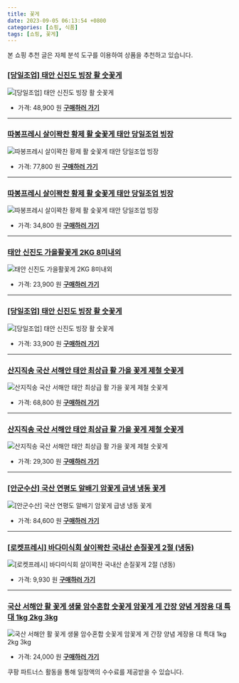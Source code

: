 ```yaml
---
title: 꽃게
date: 2023-09-05 06:13:54 +0800
categories: [쇼핑, 식품]
tags: [쇼핑, 꽃게]
---
```

본 쇼핑 추천 글은 자체 분석 도구를 이용하여 상품을 추천하고 있습니다.
### [[당일조업] 태안 신진도 빙장 활 숫꽃게](https://link.coupang.com/re/AFFSDP?lptag=AF1030537&pageKey=7536147202&itemId=19799742987&vendorItemId=86911945285&traceid=V0-153-b8673612c407abf6&requestid=20230907061354242309598718&token=31850B%7CGM)
![[당일조업] 태안 신진도 빙장 활 숫꽃게](https://ads-partners.coupang.com/image1/Jv4QTHbpC9TTOmlCJgMPq87gGAGUeqv1a_8y9ZdFYI9vqrP2x-nUQvDuba5WomHoKx2Rgww0B1tleSlsiOu4DVrlvcb4vM117UEczz9FbGe7-_kHA1Ym6b8Dhuh3iQ1jEJOWRwotrhWt8xDKoG9gqo--njMzUo9Ktid1FZN9afdy0d-dfj3PzneA-3rir4qIveVlv9jjhD0OsqonQ1N3IAtP9ao-ALVtmnlpIKKxYDwteOU2ZTN4wAe8kkLYUxrhfKr7y7R1gbh4SwZKcLEjMCWq2VB186M0RnEg6HiArQ==)
- 가격: 48,900 원
[**구매하러 가기**](https://link.coupang.com/re/AFFSDP?lptag=AF1030537&pageKey=7536147202&itemId=19799742987&vendorItemId=86911945285&traceid=V0-153-b8673612c407abf6&requestid=20230907061354242309598718&token=31850B%7CGM)
---
### [따봉프레시 살이꽉찬 황제 활 숯꽃게 태안 당일조업 빙장](https://link.coupang.com/re/AFFSDP?lptag=AF1030537&pageKey=7561222840&itemId=19920591949&vendorItemId=87019671922&traceid=V0-153-598272de2a44ab1d&requestid=20230907061354242309598718&token=31850B%7CGM)
![따봉프레시 살이꽉찬 황제 활 숯꽃게 태안 당일조업 빙장](https://ads-partners.coupang.com/image1/1Hz9E55NL2XGlscA1CgdhvfBtPL5JKhIKu9OrDe5xNEDDw2hSgnsl2Pn-rujMLsjyhrWosdVQqNDo3VIXbZf3LISyn509CGvBBXPzY03srMcmpatuugmW8UUVhdyMvUfdvb41vZo7lhD2XJpdlgiP-jl_8AnGXsvBolVX9H2d8UTvSK5bIDvqXvBlTLeXKNF4v6jh-4PygiDMftyOPoAfo0YgSX6GcehrWWCyZ4YXgAbhr4duMAOmVyeIIoPQPISSreRMVw3afRGvWLhscJHmQi1yWKold7hinzXMILsOw==)
- 가격: 77,800 원
[**구매하러 가기**](https://link.coupang.com/re/AFFSDP?lptag=AF1030537&pageKey=7561222840&itemId=19920591949&vendorItemId=87019671922&traceid=V0-153-598272de2a44ab1d&requestid=20230907061354242309598718&token=31850B%7CGM)
---
### [따봉프레시 살이꽉찬 황제 활 숯꽃게 태안 당일조업 빙장](https://link.coupang.com/re/AFFSDP?lptag=AF1030537&pageKey=7561222840&itemId=19920591948&vendorItemId=87019671946&traceid=V0-153-598272de2a44ab1d&requestid=20230907061354242309598718&token=31850B%7CGM)
![따봉프레시 살이꽉찬 황제 활 숯꽃게 태안 당일조업 빙장](https://ads-partners.coupang.com/image1/HnPyHnkuSvw56F5WHql-ntD1aaYieiyzn5LmtjAg34w5X5OHLjf2abrXL3mi7qwa0QwfBvMNOWaFcksEQN1PnC0Fun1F3RtQaykcLRV8BL6nl11WUh9Qw1P4cuprQ-EVOTEDMnXgqjne3JGLELcuO8rs7-2U70PFIkM75nboc90vWn5AeIZEAJfOdPc8bGH24sfqMud1VJbf_LwXxW56_B4QKzsLi1TFrU3TQGOOQWJpkiQtco7Bn6gS4IqKlJwpOrPuYVqLY5oqiiUTm4a1W85fdnYbzqhudNhPv_BhU-Y=)
- 가격: 34,800 원
[**구매하러 가기**](https://link.coupang.com/re/AFFSDP?lptag=AF1030537&pageKey=7561222840&itemId=19920591948&vendorItemId=87019671946&traceid=V0-153-598272de2a44ab1d&requestid=20230907061354242309598718&token=31850B%7CGM)
---
### [태안 신진도 가을활꽃게 2KG 8미내외](https://link.coupang.com/re/AFFSDP?lptag=AF1030537&pageKey=7538915545&itemId=19813171229&vendorItemId=86915270232&traceid=V0-153-be1ae2e660643d12&requestid=20230907061354242309598718&token=31850B%7CGM)
![태안 신진도 가을활꽃게 2KG 8미내외](https://ads-partners.coupang.com/image1/JS81qX-qr4rVc6syJZUkMzJmAJ_o-gX2SRAld1kNajxKLrCv54i79dlsPF1l9eOknHhLlfscK8Q4ouIrbHOKyY2Dr0vblSyhRlCoGSCa_S0mx3zDlXX7kTT-ttHgs46jRBkCadbf-z4bnPmJZashVCBttcrqPLJguqCzR0-3iP_hkPydB2W1eVVsQCQ9D0oBsx3l4rIWI_76fKJ5-OIw-a0Ls3BRUrGemYMp7xFkm5uf3l-efDvJCe6DbYKhIOEp39qlBin_vqByp4Fy0ba2AiDBRpp-Fgf1goXOhDmaPg==)
- 가격: 23,900 원
[**구매하러 가기**](https://link.coupang.com/re/AFFSDP?lptag=AF1030537&pageKey=7538915545&itemId=19813171229&vendorItemId=86915270232&traceid=V0-153-be1ae2e660643d12&requestid=20230907061354242309598718&token=31850B%7CGM)
---
### [[당일조업] 태안 신진도 빙장 활 숫꽃게](https://link.coupang.com/re/AFFSDP?lptag=AF1030537&pageKey=7536147202&itemId=19809762357&vendorItemId=86911945281&traceid=V0-153-b8673612c407abf6&requestid=20230907061354242309598718&token=31850B%7CGM)
![[당일조업] 태안 신진도 빙장 활 숫꽃게](https://ads-partners.coupang.com/image1/AMLSbmOmIS59Q3MsAKtnNrPlmHDGnU8umxZ4bKIxP5OOCueRDK_5PFyK6ij3MuqulkvTVf3hDCIJzjvXhYxeAGg4peRjPlxMhj65mRzO0h4qZRxKe1TaN0I6nsqBp1O4ZDqeX-wfNlEZnJUWjCMwpVIoCeg5TmkIVuJ15suxwOcxFvrnPUtI2Rvo1FkxKhrYtium-ordoi19R4iDG2BBbvbJD3jYus2vbW-s6qSCm45fehQRGj-uV39Ul3WgDpVbLSAJ4UDzzOUNBGix0AQUTTZnMwhTM6f2m1MKjNxPjcsI)
- 가격: 33,900 원
[**구매하러 가기**](https://link.coupang.com/re/AFFSDP?lptag=AF1030537&pageKey=7536147202&itemId=19809762357&vendorItemId=86911945281&traceid=V0-153-b8673612c407abf6&requestid=20230907061354242309598718&token=31850B%7CGM)
---
### [산지직송 국산 서해안 태안 최상급 활 가을 꽃게 제철 숫꽃게](https://link.coupang.com/re/AFFSDP?lptag=AF1030537&pageKey=7544009960&itemId=19838418347&vendorItemId=82866078771&traceid=V0-153-3ed6e9e6ada9a534&requestid=20230907061354242309598718&token=31850B%7CGM)
![산지직송 국산 서해안 태안 최상급 활 가을 꽃게 제철 숫꽃게](https://ads-partners.coupang.com/image1/bcLPhOUMFCUQUueWbcYOMBJuINxuduTpzHPjzey-CgQjnWg4mRn8HaCbAbIuKzgODv-0O2lM7aW7Xt0XoBh7BT81hGMBYVB0bbb42AJB_V-xS0jJSaeXahdgkkBvfphJN-m9rF5p6mqe7XcOkO6Xyt_hJi-hi_zECQSADSahOkO0aYszLZIvDsihjIJwqQYh7R6YtBGxkyHE0JcEANeiG8YRRBQSrFz_n6FUERS1AVg8zknvEU5JUuVwTDoRKqsWF-_2sNgEDPfRHUBCSQY5EaUCdiV_ZvY08ta8FyX3tg==)
- 가격: 68,800 원
[**구매하러 가기**](https://link.coupang.com/re/AFFSDP?lptag=AF1030537&pageKey=7544009960&itemId=19838418347&vendorItemId=82866078771&traceid=V0-153-3ed6e9e6ada9a534&requestid=20230907061354242309598718&token=31850B%7CGM)
---
### [산지직송 국산 서해안 태안 최상급 활 가을 꽃게 제철 숫꽃게](https://link.coupang.com/re/AFFSDP?lptag=AF1030537&pageKey=7544009960&itemId=19838418344&vendorItemId=82866078757&traceid=V0-153-3ed6e9e6ada9a534&requestid=20230907061354242309598718&token=31850B%7CGM)
![산지직송 국산 서해안 태안 최상급 활 가을 꽃게 제철 숫꽃게](https://ads-partners.coupang.com/image1/TiXz7NpYQw4HwhpxTiUfAsP8l6blD8Z_0MiHdfo3Tk7ZFmRsqof14zNDWSmf-VPJtDItyDutbH3OQmDEwUJ-jaOkQm5gLVuxiP6l6bouS3zsFs9qRI2KTNtwY3oPCQ4jsQvZ0S5hJYOL-hsKcRog7LhjqegVI4Td2egg6TPHr5abXI2rTJbkpeS_C9q3n2GuMN9IAmj-AE0RQv6Jhc0eDVa0U-uA-O3syg1Xs3I8DT78aXTeQYhFSo5R1ca7V0wUJL2nlW-NUXiKtP1ImZltA62UgCH7SHHo7eDdZoenSjUh)
- 가격: 29,300 원
[**구매하러 가기**](https://link.coupang.com/re/AFFSDP?lptag=AF1030537&pageKey=7544009960&itemId=19838418344&vendorItemId=82866078757&traceid=V0-153-3ed6e9e6ada9a534&requestid=20230907061354242309598718&token=31850B%7CGM)
---
### [[안군수산] 국산 연평도 알배기 암꽃게 급냉 냉동 꽃게](https://link.coupang.com/re/AFFSDP?lptag=AF1030537&pageKey=6517254789&itemId=14422125579&vendorItemId=81665938401&traceid=V0-153-87950a445871b3a1&requestid=20230907061354242309598718&token=31850B%7CGM)
![[안군수산] 국산 연평도 알배기 암꽃게 급냉 냉동 꽃게](https://ads-partners.coupang.com/image1/7FjF5FWkjRAfHLxf7IyF6EFDJyRRV3Ty_FAmCGvy_jP8EGP1ud8LpQSYpYeT3Wv-t1gQe10s7h0KFNd-rZeZBI8wpVvxg9pTJKtPPKRdr4OrFbeyRqca3XiU4sfbNv_vJ03A81RH5IMnsC1-ShelbFX5bECR5J-QeP0Q8wpQvuRQho5Y0NOV2kTDJeQXZh9_REFEaGAmFsZWR3gbe48EVb-K1yJITDA0BnTzPvGdW9FoD8-3nxGncCHx73OKvGef1Cj-Wsa6OBxyFpSzGZh3pnd84NAy3qILVRXgso9S5egR)
- 가격: 84,600 원
[**구매하러 가기**](https://link.coupang.com/re/AFFSDP?lptag=AF1030537&pageKey=6517254789&itemId=14422125579&vendorItemId=81665938401&traceid=V0-153-87950a445871b3a1&requestid=20230907061354242309598718&token=31850B%7CGM)
---
### [[로켓프레시] 바다미식회 살이꽉찬 국내산 손질꽃게 2절 (냉동)](https://link.coupang.com/re/AFFSDP?lptag=AF1030537&pageKey=7216950686&itemId=18278672765&vendorItemId=85424674639&traceid=V0-153-577cd5d2a6a27abb&requestid=20230907061354242309598718&token=31850B%7CGM)
![[로켓프레시] 바다미식회 살이꽉찬 국내산 손질꽃게 2절 (냉동)](https://ads-partners.coupang.com/image1/6WcVJj8oBkJN2-CS6a5ky431v6XBayzISdGa0e0grYb1atPTiB4FTVnl31tt0GwyqGsC6enHamSf2Nh2vONdc7na7N_nLKOeJF_kt0ayJblHJeK7bXSJTeaWjNGHqsyLdUxdmB_GJ52v9wUfDegdNwngSH8pjTqIgxOvBen6nWVSrCGpMbZ75VAJ6obHJkxUWE_5hwRMthRkXM-q68E69Co4PAVscTN-dYTO-HB4Gk0804Q2NthGzzy41bUoOOOja_pl5vU-jL1x5IseZrmHaKQ=)
- 가격: 9,930 원
[**구매하러 가기**](https://link.coupang.com/re/AFFSDP?lptag=AF1030537&pageKey=7216950686&itemId=18278672765&vendorItemId=85424674639&traceid=V0-153-577cd5d2a6a27abb&requestid=20230907061354242309598718&token=31850B%7CGM)
---
### [국산 서해안 활 꽃게 생물 암수혼합 숫꽃게 암꽃게 게 간장 양념 게장용 대 특대 1kg 2kg 3kg](https://link.coupang.com/re/AFFSDP?lptag=AF1030537&pageKey=7546401209&itemId=19849740281&vendorItemId=86950961243&traceid=V0-153-5eb140c32b58457b&requestid=20230907061354242309598718&token=31850B%7CGM)
![국산 서해안 활 꽃게 생물 암수혼합 숫꽃게 암꽃게 게 간장 양념 게장용 대 특대 1kg 2kg 3kg](https://ads-partners.coupang.com/image1/K35BDGkn3zCR-0EaK9AAcWJPOvZsye5ocK75G3B0iKmFdGBYWPVo5jSDXqFUjrIBzYqa32TWyygdhNXdWsSCl3ZxclLBaKOV9zv6FPNKstZ3jAtYwaZbmdwQznVJ37Q8Ru8CA8AGYm6upD65AWrFziRvE6BGg7Dp7SDTsDcDD8OyrKugYn6VCimx7Gl7BnYcjA5ez-JUQe5v9kK8w7gMvJNbP3syaafWutls5C0Nip1y3RU2PDQVrr59e7xP0_M-adVx7Y6xnmRYPaHHcBAOunDIpbtgpdEv3aI9HGPVLik=)
- 가격: 24,000 원
[**구매하러 가기**](https://link.coupang.com/re/AFFSDP?lptag=AF1030537&pageKey=7546401209&itemId=19849740281&vendorItemId=86950961243&traceid=V0-153-5eb140c32b58457b&requestid=20230907061354242309598718&token=31850B%7CGM)


쿠팡 파트너스 활동을 통해 일정액의 수수료를 제공받을 수 있습니다.
